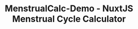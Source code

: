 ---
layout: landing
title: MenstrualCalc-Demo - NuxtJS Menstrual Cycle Calculator
category: NuxtJS Demo
img: https://i.imgur.com/39kSC0u.png
year: 2024
github: https://github.com/maximoospital/menstrualcalc-demo
---